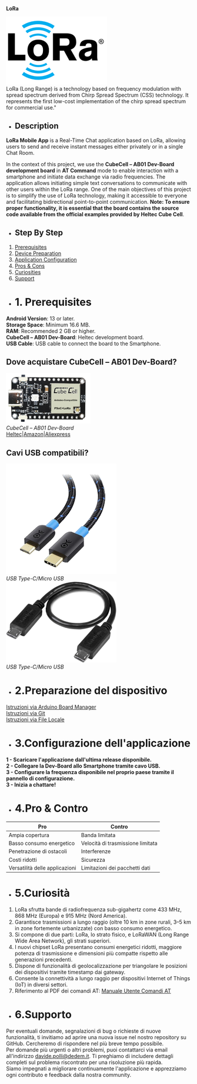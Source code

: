 **LoRa**

![Logo](logo.png) <br>
LoRa (Long Range) is a technology based on frequency modulation with spread spectrum derived from Chirp Spread Spectrum (CSS) technology. It represents the first low-cost implementation of the chirp spread spectrum for commercial use."<br>

- ## **Description**
**LoRa Mobile App** is a Real-Time Chat application based on LoRa, allowing users to send and receive instant messages either privately or in a single Chat Room.<br>

In the context of this project, we use the **CubeCell – AB01 Dev-Board development board** in **AT Command** mode to enable interaction with a smartphone and initiate data exchange via radio frequencies. The application allows initiating simple text conversations to communicate with other users within the LoRa range. One of the main objectives of this project is to simplify the use of LoRa technology, making it accessible to everyone and facilitating bidirectional point-to-point communication.
**Note: To ensure proper functionality, it is essential that the board contains the source code available from the official examples provided by Heltec Cube Cell**.<br>

- ## Step By Step
1. [Prerequisites](#prerequisites)<br>
2. [Device Preparation](#device-preparation)<br>
3. [Application Configuration](#application-configuration)<br>
4. [Pros & Cons](#pros-and-cons)<br>
5. [Curiosities](#curiosities)<br>
6. [Support](#support)<br>
   
- # 1. Prerequisites <div id="prerequisiti"></div>
**Android Version**: 13 or later.<br>
**Storage Space**: Minimum 16.6 MB.<br>
**RAM**: Recommended 2 GB or higher.<br>
**CubeCell – AB01 Dev-Board**: Heltec development board.<br>
**USB Cable**: USB cable to connect the board to the Smartphone.

## Dove acquistare CubeCell – AB01 Dev-Board?
![HTTCAB01](httcab01.png)<br>
*CubeCell – AB01 Dev-Board*<br>
[Heltec](https://heltec.org/project/htcc-ab01-v2/)|[Amazon](https://www.amazon.it/LoRaWAN-sviluppo-ASR6501-energetico-Intelligent/dp/B07ZH7NL38/ref=sr_1_1?__mk_it_IT=%C3%85M%C3%85%C5%BD%C3%95%C3%91&crid=2E73JV8F1KPLV&keywords=heltec+cubecell&qid=1701754977&sprefix=heltec+cubecel%2Caps%2C148&sr=8-1)|[Aliexpress](https://it.aliexpress.com/item/1005005444339915.html?spm=a2g0o.productlist.main.3.1d7150b2TFr0YZ&algo_pvid=b9b676a0-1f19-4aaf-807d-e712d7758b64&algo_exp_id=b9b676a0-1f19-4aaf-807d-e712d7758b64-1&pdp_npi=4%40dis%21EUR%2116.48%2116.48%21%21%2117.45%21%21%402103209b17017550135711815e8815%2112000033106113757%21sea%21IT%210%21AB&curPageLogUid=SzqEk2lL0gTd)<br>

## Cavi USB compatibili?
![TypeC/MicroUSB](cable.png)<br>*USB Type-C/Micro USB*<br>
![TypeC/MicroUSB](cable2.png)<br>*USB Type-C/Micro USB*<br>

- # 2.Preparazione del dispositivo<br><div id="preparazione"></div>
[Istruzioni via Arduino Board Manager](https://docs.heltec.org/en/node/asr650x/htcc_ab01/quick_start.html#use-arduino-board-manager)<br>
[Istruzioni via Git](https://docs.heltec.org/en/node/asr650x/htcc_ab01/quick_start.html#via-git)<br>
[Istruzioni via File Locale](https://docs.heltec.org/en/node/asr650x/htcc_ab01/quick_start.html#via-local-file)<br>

- # 3.Configurazione dell'applicazione<br><div id="configurazione"></div>
**1 - Scaricare l'applicazione dall'ultima release disponibile.** <br>
**2 - Collegare la Dev-Board allo Smartphone tramite cavo USB.** <br>
**3 - Configurare la frequenza disponibile nel proprio paese tramite il pannello di configurazione.** <br>
**3 - Inizia a chattare!** <br>

- # **4.Pro & Contro**
| **Pro**                                       | **Contro**                                              |
|-----------------------------------------------|----------------------------------------------------------|
| Ampia copertura                               | Banda limitata                                           |
| Basso consumo energetico                       | Velocità di trasmissione limitata                         |
| Penetrazione di ostacoli                       | Interferenze                                             |
| Costi ridotti                                  | Sicurezza                                                |
| Versatilità delle applicazioni                 | Limitazioni dei pacchetti dati                            |

- # **5.Curiosità**
1. LoRa sfrutta bande di radiofrequenza sub-gigahertz come 433 MHz, 868 MHz (Europa) e 915 MHz (Nord America).
2. Garantisce trasmissioni a lungo raggio (oltre 10 km in zone rurali, 3–5 km in zone fortemente urbanizzate) con basso consumo energetico.
3. Si compone di due parti: LoRa, lo strato fisico, e LoRaWAN (Long Range Wide Area Network), gli strati superiori.
4. I nuovi chipset LoRa presentano consumi energetici ridotti, maggiore potenza di trasmissione e dimensioni più compatte rispetto alle generazioni precedenti.
5. Dispone di funzionalità di geolocalizzazione per triangolare le posizioni dei dispositivi tramite timestamp dai gateway.
6. Consente la connettività a lungo raggio per dispositivi Internet of Things (IoT) in diversi settori.
7. Riferimento al PDF dei comandi AT: [Manuale Utente Comandi AT](https://resource.heltec.cn/download/CubeCell/AT_Command_list/CubeCell_Series_AT_Command_User_Manual_V0.4.pdf)

- # **6.Supporto**
Per eventuali domande, segnalazioni di bug o richieste di nuove funzionalità, ti invitiamo ad aprire una nuova issue nel nostro repository su GitHub. Cercheremo di rispondere nel più breve tempo possibile.<br>
Per domande più urgenti o altri problemi, puoi contattarci via email all'indirizzo davide.polli@dedem.it. Ti preghiamo di includere dettagli completi sul problema riscontrato per una risoluzione più rapida.<br>
Siamo impegnati a migliorare continuamente l'applicazione e apprezziamo ogni contributo e feedback dalla nostra community.<br>

